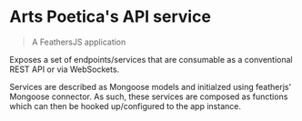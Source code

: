 # Arts Poetica's API service
> A FeathersJS application

Exposes a set of endpoints/services that are consumable as a conventional REST API or via WebSockets.

Services are described as Mongoose models and initialzed using featherjs' Mongoose connector. As such, these services are composed as functions which can then be hooked up/configured to the app instance.
